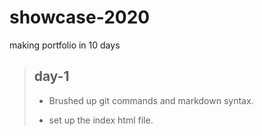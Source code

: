 # showcase-2020
making portfolio in 10 days

>## day-1
>- Brushed up git commands and markdown syntax.
>
>- set up the index html file.

